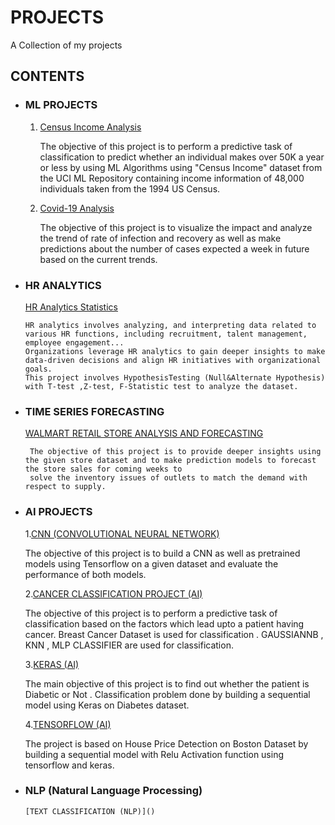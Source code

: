 # PROJECTS
A Collection of my projects

## CONTENTS

* ### ML PROJECTS
  1. [Census Income Analysis](https://github.com/kavithasenthil25/PROJECTS/blob/main/Census%20Income%20project.ipynb)

      The objective of this project is to perform a predictive task of classification to predict whether an individual makes over 50K a year or less by using ML Algorithms using "Census Income" dataset from the UCI ML Repository containing income information of 48,000 
      individuals taken from the 1994 US Census.
 
  3. [Covid-19 Analysis](https://github.com/kavithasenthil25/PROJECTS/blob/main/Covid19%20project.ipynb)

      The objective of this project is to visualize the impact and analyze the trend of rate of infection and recovery as well as make predictions about the number of cases expected a week in future based on the current trends.

 * ### HR ANALYTICS
   
    [HR Analytics Statistics](https://github.com/kavithasenthil25/PROJECTS/blob/main/HR_Analytics_Statistics.ipynb)

       HR analytics involves analyzing, and interpreting data related to various HR functions, including recruitment, talent management, employee engagement...
       Organizations leverage HR analytics to gain deeper insights to make data-driven decisions and align HR initiatives with organizational goals.
       This project involves HypothesisTesting (Null&Alternate Hypothesis) with T-test ,Z-test, F-Statistic test to analyze the dataset.

 * ### TIME SERIES FORECASTING

    [WALMART RETAIL STORE ANALYSIS AND FORECASTING](https://github.com/kavithasenthil25/PROJECTS/blob/main/Time%20Series-%20Walmart.ipynb)

        The objective of this project is to provide deeper insights using the given store dataset and to make prediction models to forecast the store sales for coming weeks to
        solve the inventory issues of outlets to match the demand with respect to supply.

 * ### AI PROJECTS
   1.[CNN (CONVOLUTIONAL NEURAL NETWORK)](https://github.com/kavithasenthil25/PROJECTS/blob/main/CNN%20(AI).ipynb)

      The objective of this project is to build a CNN as well as pretrained models using Tensorflow on a given dataset and evaluate the performance of both models. 

   2.[CANCER CLASSIFICATION PROJECT (AI)](https://github.com/kavithasenthil25/PROJECTS/blob/main/CANCER%20CLASSIFICATION%20%20(AI).ipynb)

      The objective of this project is to perform a predictive task of classification based on the factors which lead upto a patient having cancer. Breast Cancer Dataset is used for classification .
      GAUSSIANNB , KNN , MLP CLASSIFIER are used for classification.

   3.[KERAS (AI)](https://github.com/kavithasenthil25/PROJECTS/blob/main/keras%20(AI).ipynb)

      The main objective of this project is to find out whether the patient is Diabetic or Not . Classification problem done by building a sequential model using Keras on Diabetes dataset.

   4.[TENSORFLOW (AI)](https://github.com/kavithasenthil25/PROJECTS/blob/main/Tensorflow%20(AI).ipynb)

      The project is based on House Price Detection on Boston Dataset by building a sequential model with Relu Activation function using tensorflow and keras.

  * ### NLP (Natural Language Processing)

        [TEXT CLASSIFICATION (NLP)]() 
        
  
